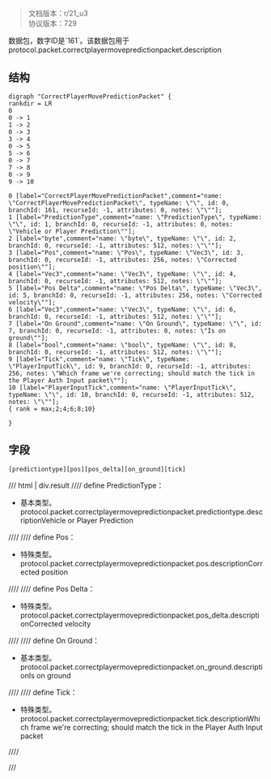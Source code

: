 # <!-- md:samp CorrectPlayerMovePredictionPacket -->

> 文档版本：r/21_u3<br/>协议版本：729

<!-- md:samp CorrectPlayerMovePredictionPacket -->数据包，数字ID是`161`。该数据包用于protocol.packet.correctplayermovepredictionpacket.description

## 结构

```viz
digraph "CorrectPlayerMovePredictionPacket" {
rankdir = LR
0
0 -> 1
1 -> 2
0 -> 3
3 -> 4
0 -> 5
5 -> 6
0 -> 7
7 -> 8
0 -> 9
9 -> 10

0 [label="CorrectPlayerMovePredictionPacket",comment="name: \"CorrectPlayerMovePredictionPacket\", typeName: \"\", id: 0, branchId: 161, recurseId: -1, attributes: 0, notes: \"\""];
1 [label="PredictionType",comment="name: \"PredictionType\", typeName: \"\", id: 1, branchId: 0, recurseId: -1, attributes: 0, notes: \"Vehicle or Player Prediction\""];
2 [label="byte",comment="name: \"byte\", typeName: \"\", id: 2, branchId: 0, recurseId: -1, attributes: 512, notes: \"\""];
3 [label="Pos",comment="name: \"Pos\", typeName: \"Vec3\", id: 3, branchId: 0, recurseId: -1, attributes: 256, notes: \"Corrected position\""];
4 [label="Vec3",comment="name: \"Vec3\", typeName: \"\", id: 4, branchId: 0, recurseId: -1, attributes: 512, notes: \"\""];
5 [label="Pos Delta",comment="name: \"Pos Delta\", typeName: \"Vec3\", id: 5, branchId: 0, recurseId: -1, attributes: 256, notes: \"Corrected velocity\""];
6 [label="Vec3",comment="name: \"Vec3\", typeName: \"\", id: 6, branchId: 0, recurseId: -1, attributes: 512, notes: \"\""];
7 [label="On Ground",comment="name: \"On Ground\", typeName: \"\", id: 7, branchId: 0, recurseId: -1, attributes: 0, notes: \"Is on ground\""];
8 [label="bool",comment="name: \"bool\", typeName: \"\", id: 8, branchId: 0, recurseId: -1, attributes: 512, notes: \"\""];
9 [label="Tick",comment="name: \"Tick\", typeName: \"PlayerInputTick\", id: 9, branchId: 0, recurseId: -1, attributes: 256, notes: \"Which frame we're correcting; should match the tick in the Player Auth Input packet\""];
10 [label="PlayerInputTick",comment="name: \"PlayerInputTick\", typeName: \"\", id: 10, branchId: 0, recurseId: -1, attributes: 512, notes: \"\""];
{ rank = max;2;4;6;8;10}

}

```

## 字段

```title='CorrectPlayerMovePredictionPacket'
[predictiontype][pos][pos_delta][on_ground][tick]
```

/// html | div.result
//// define
PredictionType：<!-- md:samp byte -->

- 基本类型。protocol.packet.correctplayermovepredictionpacket.predictiontype.descriptionVehicle or Player Prediction


////
//// define
Pos：[<!-- md:samp Vec3 -->](../types/vec3.md)

- 特殊类型。protocol.packet.correctplayermovepredictionpacket.pos.descriptionCorrected position


////
//// define
Pos Delta：[<!-- md:samp Vec3 -->](../types/vec3.md)

- 特殊类型。protocol.packet.correctplayermovepredictionpacket.pos_delta.descriptionCorrected velocity


////
//// define
On Ground：<!-- md:samp bool -->

- 基本类型。protocol.packet.correctplayermovepredictionpacket.on_ground.descriptionIs on ground


////
//// define
Tick：[<!-- md:samp PlayerInputTick -->](../types/playerinputtick.md)

- 特殊类型。protocol.packet.correctplayermovepredictionpacket.tick.descriptionWhich frame we're correcting; should match the tick in the Player Auth Input packet


////

///

